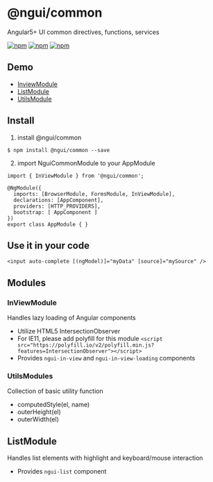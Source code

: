 # @ngui/common

Angular5+ UI common directives, functions, services

[![npm](https://img.shields.io/npm/dt/@ngui/common.svg)](https://www.npmjs.com/package/@ngui/common) 
[![npm](https://img.shields.io/npm/v/@ngui/common.svg)](https://www.npmjs.com/package/@ngui/common)
[![npm](https://img.shields.io/npm/l/@ngui/common.svg)](https://www.npmjs.com/package/@ngui/common)

## Demo 
- [InviewModule]()  
- [ListModule]()   
- [UtilsModule]()   

## Install

1. install @ngui/common
```
$ npm install @ngui/common --save
```

2. import NguiCommonModule to your AppModule
```
import { InViewModule } from '@ngui/common';

@NgModule({
  imports: [BrowserModule, FormsModule, InViewModule],
  declarations: [AppComponent],
  providers: [HTTP_PROVIDERS],
  bootstrap: [ AppComponent ]
})
export class AppModule { }
```

## Use it in your code
```
<input auto-complete [(ngModel)]="myData" [source]="mySource" />
```

## Modules

### InViewModule
Handles lazy loading of Angular components
- Utilize HTML5 IntersectionObserver 
- For IE11, please add polyfill for this module
  `<script src="https://polyfill.io/v2/polyfill.min.js?features=IntersectionObserver"></script>`
- Provides `ngui-in-view` and `ngui-in-view-loading` components

### UtilsModules
Collection of basic utility function
- computedStyle(el, name)
- outerHeight(el)
- outerWidth(el)

## ListModule

Handles list elements with highlight and keyboard/mouse interaction
- Provides `ngui-list` component

